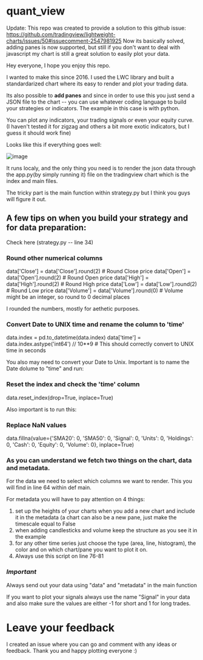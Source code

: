 # quant_view

Update: This repo was created to provide a solution to this github issue: https://github.com/tradingview/lightweight-charts/issues/50#issuecomment-2547981925
Now its basically solved, adding panes is now supported, but still if you don't want to deal with javascript my chart is still a great solution to easily plot your data.

Hey everyone, I hope you enjoy this repo.

I wanted to make this since 2016. I used the LWC library and built a standardarized chart where its easy to render and plot your trading data. 

Its also possible to **add panes** and since in order to use this you just send a JSON file to the chart -- you can use whatever coding language to build your strategies or indicators. The example in this case is with python.

You can plot any indicators, your trading signals or even your equity curve. (I haven't tested it for zigzag and others a bit more exotic indicators, but I guess it should work fine)

Looks like this if everything goes well:

![image](https://github.com/user-attachments/assets/4288786f-72f7-4179-a53d-910374acdcb7)


It runs localy, and the only thing you need is to render the json data through the app.py(by simply running it) file on the tradingview chart which is the index and main files.

The tricky part is the main function within strategy.py but I think you guys will figure it out.

## A few tips on when you build your strategy and for data preparation:

Check here (strategy.py -- line 34)

### Round other numerical columns

data['Close'] = data['Close'].round(2)  # Round Close price
data['Open'] = data['Open'].round(2)    # Round Open price
data['High'] = data['High'].round(2)    # Round High price
data['Low'] = data['Low'].round(2)      # Round Low price
data['Volume'] = data['Volume'].round(0)  # Volume might be an integer, so round to 0 decimal places

I rounded the numbers, mostly for aethetic purposes.

### Convert Date to UNIX time and rename the column to 'time'

data.index = pd.to_datetime(data.index)
data['time'] = data.index.astype('int64') // 10**9  # This should correctly convert to UNIX time in seconds

You also may need to convert your Date to Unix. Important is to name the Date dolume to "time" and run:

### Reset the index and check the 'time' column

data.reset_index(drop=True, inplace=True)

Also important is to run this:

### Replace NaN values

data.fillna(value={'SMA20': 0, 'SMA50': 0, 'Signal': 0, 'Units': 0, 'Holdings': 0, 'Cash': 0, 'Equity': 0, 'Volume': 0}, inplace=True)

### As you can understand we fetch two things on the chart, data and metadata.

For the data we need to select which columns we want to render. This you will find in line 64 within def main.

For metadata you will have to pay attention on 4 things:

1. set up the heights of your charts when you add a new chart and include it in the metadata (a chart can also be a new pane, just make the timescale equal to False
2. when adding candlesticks and volume keep the structure as you see it in the example
3. for any other time series just choose the type (area, line, histogram), the color and on which chart/pane you want to plot it on.
4. Always use this script on line 76-81

### ***Important***

Always send out your data using "data" and "metadata" in the main function

If you want to plot your signals always use the name "Signal" in your data and also make sure the values are either -1 for short and 1 for long trades.

# Leave your feedback

I created an issue where you can go and comment with any ideas or feedback. 
Thank you and happy plotting everyone :)
